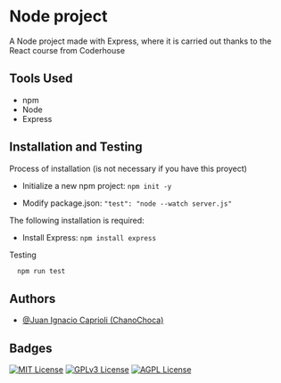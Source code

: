 # Node project

A Node project made with Express, where it is carried out thanks to the React course from Coderhouse

[//]: # (## Screenshots)

[//]: # (![WoT App Screenshot]&#40;images/img-home.png&#41;)

[//]: # (![WoT App Screenshot]&#40;images/img-products.png&#41;)

[//]: # (![WoT App Screenshot]&#40;images/img-cart.png&#41;)


## Tools Used

- npm
- Node
- Express


## Installation and Testing

Process of installation (is not necessary if you have this proyect)

* Initialize a new npm project: `npm init -y`

* Modify package.json: `"test": "node --watch server.js"`

The following installation is required:

* Install Express: `npm install express`

Testing

```bash
  npm run test
```


## Authors

- [@Juan Ignacio Caprioli (ChanoChoca)](https://github.com/ChanoChoca)


## Badges

[//]: # (Add badges from somewhere like: [shields.io]&#40;https://shields.io/&#41;)

[![MIT License](https://img.shields.io/badge/License-MIT-green.svg)](https://choosealicense.com/licenses/mit/)
[![GPLv3 License](https://img.shields.io/badge/License-GPL%20v3-yellow.svg)](https://opensource.org/licenses/)
[![AGPL License](https://img.shields.io/badge/license-AGPL-blue.svg)](http://www.gnu.org/licenses/agpl-3.0)
